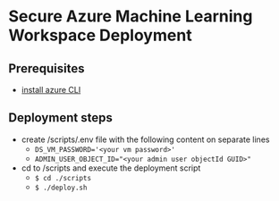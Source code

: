 # Secure Azure Machine Learning Workspace Deployment

## Prerequisites
- [install azure CLI](https://docs.microsoft.com/en-us/cli/azure/install-azure-cli-linux?pivots=apt)

## Deployment steps
- create /scripts/.env file with the following content on separate lines
  - `DS_VM_PASSWORD='<your vm password>'`
  - `ADMIN_USER_OBJECT_ID="<your admin user objectId GUID>"`
- cd to /scripts and execute the deployment script
  - `$ cd ./scripts`
  - `$ ./deploy.sh`